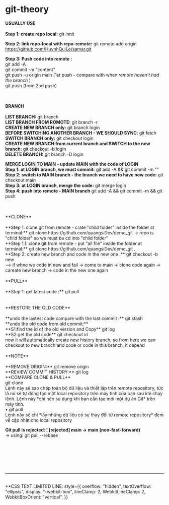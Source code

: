 # git-theory
**USUALLY USE** <br />
<br />
**Step 1: create repo local:** git innit<br />

**Step 2: link repo-local with repo-remote:**  git remote add origin https://github.com/HuynhQuiLe/samar.git

**Step 3: Push code into remote :**  <br />
  git add -A <br />
  git commit -m "content" <br />
  git push -u origin main (1st push - compare with when *remote haven't had the branch*  ) <br />
  git push (from 2nd push) <br />
<br />
<br />


**BRANCH** <br />
<br />
**LIST BRANCH:** git branch<br />
**LIST BRANCH FROM ROMOTE:** git branch -r<br />
**CREATE NEW BRANCH only:** git branch login <br />
**BEFORE SWITCHING ANOTHER BRANCH - WE SHOULD SYNC**: git fetch <br />
**SWITCH BRANCH only:** git checkout login <br />
**CREATE NEW BRANCH from current branch and SWITCH to the new branch:** git checkout -b login <br />
**DELETE BRANCH:** git branch -D login <br />

**MERGE LOGIN TO MAIN - update MAIN with the code of LOGIN**<br />
**Step 1: at LOGIN branch, we must commit:** git add -A && git commit -m ""<br />
**Step 2: switch to MAIN branch - the branch we need to have new code:** git checkout main<br />
**Step 3: at LOGIN branch, merge the code:** git merge login<br />
**Step 4: push into remote - MAIN branch** git add -A && git commit -m  && git push<br />


<br />
<br />
**CLONE** <br />
<br />
**Step 1: clone git from remote - crate "child folder" inside the folder at terminal:** git clone https://github.com/quangsiDev/demo_git -> repo is "child folder" so we must be cd into "child folder"<br />
**Step 1.1: clone git from remote - put "all file" inside the folder at terminal:** git clone https://github.com/quangsiDev/demo_git .<br />
**Step 2: create new branch and code in the new one :** git checkout -b new<br />
--> if whne we code in new and fail -> come to main -> clone code again -> careate new branch -> code in the new one again


<br />
<br />
**PULL** <br />
<br />
**Step 1: get latest code :** git pull<br />

<br />
<br />
**RESTORE THE OLD CODE** <br />
<br />
**undo the lastest code campare with the last commit :** git stash<br />
**undo the old code from old commit:** <br />
    **S1:find the id of the old version and Copy** git log <br/>
    **S2:get the old code** git checkout id<br/>
    now it will automatically create new history branch, so from here we can checkout to new branch and code or code in this branch, it depend

<br />
<br />
**NOTE** <br />
<br />
**REMOVE ORIGIN:** git remove origin<br />
**REVIEW COMMIT HISTORY:** git log<br />
**COMPARE CLONE & PULL** <br />
git clone<br />
Lệnh này sẽ sao chép toàn bộ dữ liệu và thiết lập trên remote repository, tức là
nó sẽ tự động tạo một local repository trên máy tính của bạn sau khi chạy lệnh.
Lệnh này *chỉ nên sử dụng khi bạn cần tạo mới một dự án Git* trên máy tính.<br />
• git pull<br />
Lệnh này sẽ chỉ *lấy những dữ liệu có sự thay đổi từ remote repository* đem về
cập nhật cho local repository<br />

**Git pull is rejected: ! [rejected]        main -> main (non-fast-forward)** <br />
-> using: git pull --rebase
<br/>
<br/>

<br/>

<br/>

<br/>

<br/>

-----------------------------------
<br/>
**CSS TEXT LIMITED LINE: 
 style={{
        overflow: "hidden",
        textOverflow: "ellipsis",
        display: "-webkit-box",
        lineClamp: 2,
        WebkitLineClamp: 2,
        WebkitBoxOrient: "vertical",
    }}
